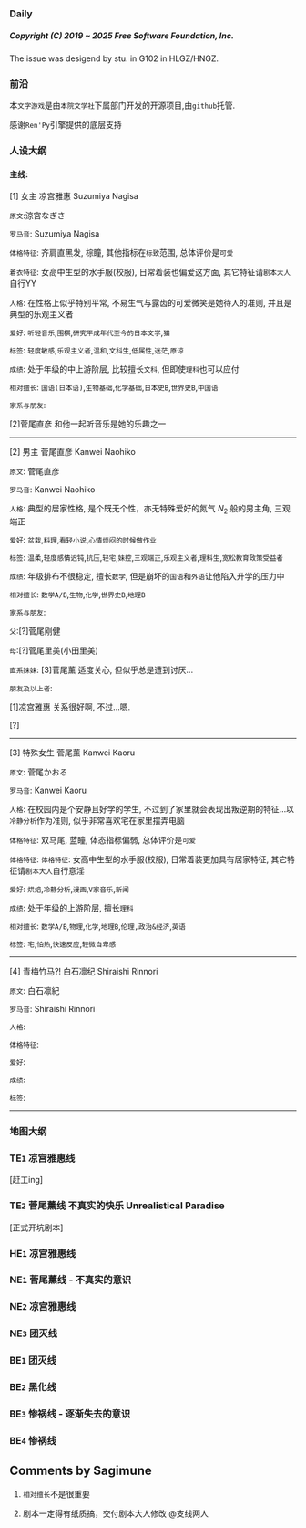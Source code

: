 ### Daily

##### Copyright (C) 2019 ~ 2025 Free Software Foundation, Inc.

The issue was desigend by stu. in G102 in HLGZ/HNGZ.

### 前沿

本`文字游戏`是由`本院文学社`下属部门开发的开源项目,由`github`托管.

感谢`Ren'Py`引擎提供的底层支持

### 人设大纲

#### 主线:

[1] 女主 凉宫雅惠 Suzumiya Nagisa

`原文`:涼宮なぎさ

`罗马音`: Suzumiya Nagisa

`体格特征`: 齐肩直黑发, 棕瞳, 其他指标在`标致`范围, 总体评价是`可爱`

`着衣特征`: 女高中生型的水手服(校服), 日常着装也偏爱这方面, 其它特征请`剧本大人`自行YY

`人格`: 在性格上似乎特别平常, 不易生气与露齿的可爱微笑是她待人的准则, 并且是典型的乐观主义者

`爱好`: `听轻音乐`,`围棋`,`研究平成年代至今的日本文学`,`猫`

`标签`: `轻度敏感`,`乐观主义者`,`温和`,`文科生`,`低属性`,`迷茫`,`原谅`

`成绩`: 处于年级的中上游阶层, 比较擅长`文科`, 但即使`理科`也可以应付

`相对擅长`: `国语(日本语)`,`生物基础`,`化学基础`,`日本史B`,`世界史B`,`中国语`

`家系与朋友`:

[2]菅尾直彦 和他一起听音乐是她的乐趣之一

---

[2] 男主 菅尾直彦 Kanwei Naohiko

`原文`: 菅尾直彦

`罗马音`: Kanwei Naohiko

`人格`: 典型的居家性格, 是个既无个性，亦无特殊爱好的氮气 $N_2$ 般的男主角, 三观端正

`爱好`: `盆栽`,`料理`,`看轻小说`,`心情烦闷的时候做作业`

`标签`: `温柔`,`轻度感情迟钝`,`抗压`,`轻宅`,`妹控`,`三观端正`,`乐观主义者`,`理科生`,`宽松教育政策受益者`

`成绩`: 年级排布不很稳定, 擅长`数学`, 但是崩坏的`国语`和`外语`让他陷入升学的压力中

`相对擅长`: `数学A/B`,`生物`,`化学`,`世界史B`,`地理B`

`家系与朋友`:

`父`:[?]菅尾刚健

`母`:[?]菅尾里美(小田里美)

`直系妹妹`: [3]菅尾薰 适度关心, 但似乎总是遭到讨厌...

`朋友及以上者`:

[1]凉宫雅惠 关系很好啊, 不过...嗯.

[?]

---

[3] 特殊女生 菅尾薰 Kanwei Kaoru

`原文`: 菅尾かおる

`罗马音`: Kanwei Kaoru

`人格`: 在校园内是个安静且好学的学生, 不过到了家里就会表现出叛逆期的特征...以`冷静分析`作为准则, 似乎非常喜欢宅在家里摆弄电脑

`体格特征`: 双马尾, 蓝瞳, 体态指标偏弱, 总体评价是`可爱`

`体格特征`: `体格特征`: 女高中生型的水手服(校服), 日常着装更加具有居家特征, 其它特征请`剧本大人`自行意淫

`爱好`: `烘焙`,`冷静分析`,`漫画`,`V家音乐`,`新闻`

`成绩`: 处于年级的上游阶层, 擅长`理科`

`相对擅长`: `数学A/B`,`物理`,`化学`,`地理B`,`伦理,政治&经济`,`英语`

`标签`: `宅`,`怕热`,`快速反应`,`轻微自卑感`

---

[4] 青梅竹马?! 白石凛纪 Shiraishi Rinnori

`原文`: 白石凛紀

`罗马音`: Shiraishi Rinnori

`人格`: 

`体格特征`: 

`爱好`: 

`成绩`: 

`标签`: 

---

### 地图大纲

### TE`1` 凉宫雅惠线

[赶工ing]

### TE`2` 菅尾薰线 不真实的快乐 Unrealistical Paradise

[正式开坑剧本]

### HE`1` 凉宫雅惠线

### NE`1` 菅尾薰线 - 不真实的意识

### NE`2` 凉宫雅惠线

### NE`3` 团灭线

### BE`1` 团灭线

### BE`2` 黑化线

### BE`3` 惨祸线 - 逐渐失去的意识

### BE`4` 惨祸线

## Comments by Sagimune

1. `相对擅长`不是很重要

2. 剧本一定得有纸质搞，交付剧本大人修改 @支线两人
